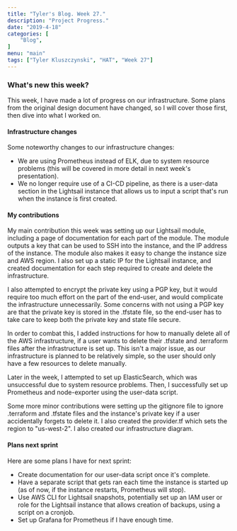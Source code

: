 ```yaml
---
title: "Tyler's Blog. Week 27."
description: "Project Progress."
date: "2019-4-18"
categories: [
    "Blog",
]
menu: "main"
tags: ["Tyler Kluszczynski", "HAT", "Week 27"]
---
```


### What's new this week?
This week, I have made a lot of progress on our infrastructure. Some plans from the original design document have changed, so I will cover those first, then dive into what I worked on.

#### Infrastructure changes
Some noteworthy changes to our infrastructure changes:
* We are using Prometheus instead of ELK, due to system resource problems (this will be covered in more detail in next week's presentation).
* We no longer require use of a CI-CD pipeline, as there is a user-data section in the Lightsail instance that allows us to input a script that's run when the instance is first created.

#### My contributions
My main contribution this week was setting up our Lightsail module, including a page of documentation for each part of the module. The module outputs a key that can be used to SSH into the instance, and the IP address of the instance. The module also makes it easy to change the instance size and AWS region. I also set up a static IP for the Lightsail instance, and created documentation for each step required to create and delete the infrastructure. 

I also attempted to encrypt the private key using a PGP key, but it would require too much effort on the part of the end-user, and would complicate the infrastructure unnecessarily. Some concerns with not using a PGP key are that the private key is stored in the .tfstate file, so the end-user has to take care to keep both the private key and state file secure. 

In order to combat this, I added instructions for how to manually delete all of the AWS infrastructure, if a user wants to delete their .tfstate and .terraform files after the infrastructure is set up. This isn't a major issue, as our infrastructure is planned to be relatively simple, so the user should only have a few resources to delete manually.  

Later in the week, I attempted to set up ElasticSearch, which was unsuccessful due to system resource problems. Then, I successfully set up Prometheus and node-exporter using the user-data script. 

Some more minor contributions were setting up the gitignore file to ignore .terraform and .tfstate files and the instance's private key if a user accidentally forgets to delete it. I also created the provider.tf which sets the region to "us-west-2". I also created our infrastructure diagram.

#### Plans next sprint
Here are some plans I have for next sprint:
* Create documentation for our user-data script once it's complete.
* Have a separate script that gets ran each time the instance is started up (as of now, if the instance restarts, Prometheus will stop).
* Use AWS CLI for Lightsail snapshots, potentially set up an IAM user or role for the Lightsail instance that allows creation of backups, using a script on a cronjob.
* Set up Grafana for Prometheus if I have enough time.
